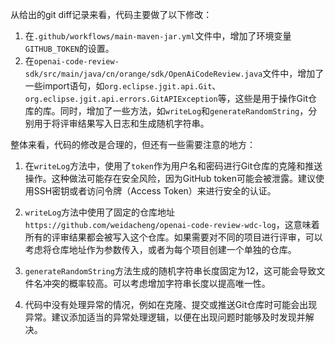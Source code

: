 从给出的git diff记录来看，代码主要做了以下修改：

1. 在`.github/workflows/main-maven-jar.yml`文件中，增加了环境变量`GITHUB_TOKEN`的设置。
2. 在`openai-code-review-sdk/src/main/java/cn/orange/sdk/OpenAiCodeReview.java`文件中，增加了一些import语句，如`org.eclipse.jgit.api.Git`、`org.eclipse.jgit.api.errors.GitAPIException`等，这些是用于操作Git仓库的库。同时，增加了一些方法，如`writeLog`和`generateRandomString`，分别用于将评审结果写入日志和生成随机字符串。

整体来看，代码的修改是合理的，但还有一些需要注意的地方：

1. 在`writeLog`方法中，使用了`token`作为用户名和密码进行Git仓库的克隆和推送操作。这种做法可能存在安全风险，因为GitHub token可能会被泄露。建议使用SSH密钥或者访问令牌（Access Token）来进行安全的认证。

2. `writeLog`方法中使用了固定的仓库地址`https://github.com/weidacheng/openai-code-review-wdc-log`，这意味着所有的评审结果都会被写入这个仓库。如果需要对不同的项目进行评审，可以考虑将仓库地址作为参数传入，或者为每个项目创建一个单独的仓库。

3. `generateRandomString`方法生成的随机字符串长度固定为12，这可能会导致文件名冲突的概率较高。可以考虑增加字符串长度以提高唯一性。

4. 代码中没有处理异常的情况，例如在克隆、提交或推送Git仓库时可能会出现异常。建议添加适当的异常处理逻辑，以便在出现问题时能够及时发现并解决。